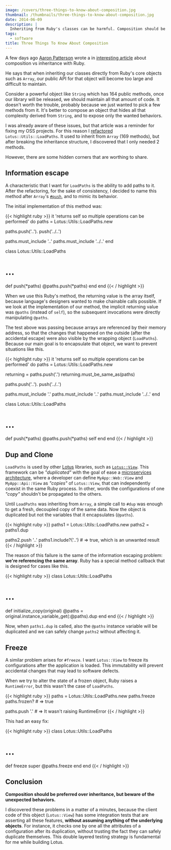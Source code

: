 ```yaml
---
image: /covers/three-things-to-know-about-composition.jpg
thumbnail: /thumbnails/three-things-to-know-about-composition.jpg
date: 2014-06-09
description: |
  Inheriting from Ruby's classes can be harmful. Composition should be preferred over inheritance, but beware of the unexpected behaviors.
tags:
  - software
title: Three Things To Know About Composition
---
```


A few days ago [Aaron Patterson](https://twitter.com/tenderlove) wrote a in [interesting article](http://tenderlovemaking.com/2014/06/04/yagni-methods-slow-us-down.html) about composition vs inheritance with Ruby.

He says that when inheriting our classes directly from Ruby's core objects such as `Array`, our public API for that object will become too large and difficult to maintain.

Consider a powerful object like `String` which has 164 public methods, once our library will be released, we should maintain all that amount of code.
It doesn't worth the trouble, probably because we just wanted to pick a few methods from it.
It's better to compose an object that hides all that complexity derived from `String`, and to expose only the wanted behaviors.

I was already aware of these issues, but that article was a reminder for fixing my OSS projects.
For this reason I [refactored](https://github.com/lotus/utils/blob/master/lib/lotus/utils/load_paths.rb) `Lotus::Utils::LoadPaths`.
It used to inherit from `Array` (169 methods), but after breaking the inheritance structure, I discovered that I only needed 2 methods.

However, there are some hidden corners that are worthing to share.

## Information escape

A characteristic that I want for `LoadPaths` is the ability to add paths to it.
After the refactoring, for the sake of consistency, I decided to name this method after `Array`'s [`#push`](http://ruby-doc.org/core-2.1.2/Array.html#method-i-push), and to mimic its behavior.

The initial implementation of this method was:

{{< highlight ruby >}}
it 'returns self so multiple operations can be performed' do
  paths = Lotus::Utils::LoadPaths.new

  paths.push('..').
        push('../..')

  paths.must_include '..'
  paths.must_include '../..'
end

class Lotus::Utils::LoadPaths
  # ...

  def push(*paths)
    @paths.push(*paths)
  end
end
{{< / highlight >}}

When we use this Ruby's method, the returning value is the array itself, because language's designers wanted to make chainable calls possible.
If we look at the implementation of our method, the implicit returning value was `@paths` (instead of `self`), so the subsequent invocations were directly manipulating `@paths`.

The test above was passing because arrays are referenced by their memory address, so that the changes that happened on the outside (after the accidental escape) were also visible by the wrapping object (`LoadPaths`).
Because our main goal is to encapsulate that object, we want to prevent situations like this.

{{< highlight ruby >}}
it 'returns self so multiple operations can be performed' do
  paths = Lotus::Utils::LoadPaths.new

  returning = paths.push('.')
  returning.must_be_same_as(paths)

  paths.push('..').
        push('../..')

  paths.must_include '.'
  paths.must_include '..'
  paths.must_include '../..'
end

class Lotus::Utils::LoadPaths
  # ...

  def push(*paths)
    @paths.push(*paths)
    self
  end
end
{{< / highlight >}}

## Dup and Clone

`LoadPaths` is used by other [Lotus](http://lotusrb.org) libraries, such as [`Lotus::View`](https://github.com/lotus/view).
This framework can be _"duplicated"_ with the goal of ease a [microservices architecture](http://martinfowler.com/articles/microservices.html), where a developer can define `MyApp::Web::View` and `MyApp::Api::View` as _"copies"_ of `Lotus::View`, that can independently coexist in the same Ruby process.
In other, words the configurations of one _"copy"_ shouldn't be propagated to the others.

Until `LoadPaths` was inheriting from `Array`, a simple call to `#dup` was enough to get a fresh, decoupled copy of the same data.
Now the object is duplicated but not the variables that it encapsulates (`@paths`).

{{< highlight ruby >}}
paths1 = Lotus::Utils::LoadPaths.new
paths2 = paths1.dup

paths2.push '..'
paths1.include?('..') # => true, which is an unwanted result
{{< / highlight >}}

The reason of this failure is the same of the information escaping problem: **we're referencing the same array**.
Ruby has a special method callback that is designed for cases like this.

{{< highlight ruby >}}
class Lotus::Utils::LoadPaths
  # ...

  def initialize_copy(original)
    @paths = original.instance_variable_get(:@paths).dup
  end
end
{{< / highlight >}}

Now, when `paths1.dup` is called, also the `@paths` instance variable will be duplicated and we can safely change `paths2` without affecting it.

## Freeze

A similar problem arises for `#freeze`.
I want `Lotus::View` to freeze its configurations after the application is loaded.
This immutability will prevent accidental changes that may lead to software defects.

When we try to alter the state of a frozen object, Ruby raises a `RuntimeError`, but this wasn't the case of `LoadPaths`.

{{< highlight ruby >}}
paths = Lotus::Utils::LoadPaths.new
paths.freeze
paths.frozen? # => true

paths.push '.' # => It wasn't raising RuntimeError
{{< / highlight >}}

This had an easy fix:

{{< highlight ruby >}}
class Lotus::Utils::LoadPaths
  # ...

  def freeze
    super
    @paths.freeze
  end
end
{{< / highlight >}}

## Conclusion

**Composition should be preferred over inheritance, but beware of the unexpected behaviors.**

I discovered these problems in a matter of a minutes, because the client code of this object (`Lotus::View`) has some integration tests that are asserting all these features, **without assuming anything of the underlying objects**.
For instance, it checks one by one all the attributes of a configuration after its duplication, without trusting the fact they can safely duplicate themselves.
This double layered testing strategy is fundamental for me while building Lotus.
